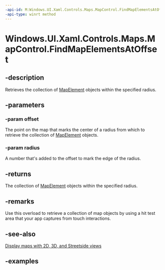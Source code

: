 ```yaml
---
-api-id: M:Windows.UI.Xaml.Controls.Maps.MapControl.FindMapElementsAtOffset(Windows.Foundation.Point,System.Double)
-api-type: winrt method
---
```


<!-- Method syntax.
public IVectorView<MapElement> MapControl.FindMapElementsAtOffset(Point offset, Double radius)
-->

# Windows.UI.Xaml.Controls.Maps.MapControl.FindMapElementsAtOffset


## -description

Retrieves the collection of [MapElement](mapcontrol_mapelements.md) objects within the specified radius.

## -parameters

### -param offset

The point on the map that marks the center of a radius from which to retrieve the collection of [MapElement](mapelement.md) objects.

### -param radius

A number that's added to the offset to mark the edge of the radius.

## -returns

The collection of [MapElement](mapcontrol_mapelements.md) objects within the specified radius.

## -remarks

Use this overload to retrieve a collection of map objects by using a hit test area that your app captures from touch interactions.

## -see-also

[Display maps with 2D, 3D, and Streetside views](https://docs.microsoft.com/windows/uwp/maps-and-location/display-maps)

## -examples

